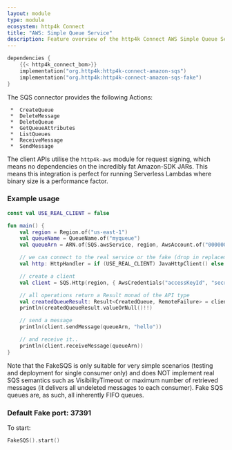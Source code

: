 ```yaml
---
layout: module
type: module
ecosystem: http4k Connect
title: "AWS: Simple Queue Service"
description: Feature overview of the http4k Connect AWS Simple Queue Service modules
---
```


```kotlin
dependencies {
    {{< http4k_connect_bom>}}
    implementation("org.http4k:http4k-connect-amazon-sqs")
    implementation("org.http4k:http4k-connect-amazon-sqs-fake")
}
```


The SQS connector provides the following Actions:

     *  CreateQueue
     *  DeleteMessage
     *  DeleteQueue
     *  GetQueueAttributes
     *  ListQueues
     *  ReceiveMessage
     *  SendMessage

The client APIs utilise the `http4k-aws` module for request signing, which means no dependencies on the incredibly fat
Amazon-SDK JARs. This means this integration is perfect for running Serverless Lambdas where binary size is a
performance factor.

### Example usage

```kotlin
const val USE_REAL_CLIENT = false

fun main() {
    val region = Region.of("us-east-1")
    val queueName = QueueName.of("myqueue")
    val queueArn = ARN.of(SQS.awsService, region, AwsAccount.of("000000001"), queueName)

    // we can connect to the real service or the fake (drop in replacement)
    val http: HttpHandler = if (USE_REAL_CLIENT) JavaHttpClient() else FakeSQS()

    // create a client
    val client = SQS.Http(region, { AwsCredentials("accessKeyId", "secretKey") }, http.debug())

    // all operations return a Result monad of the API type
    val createdQueueResult: Result<CreatedQueue, RemoteFailure> = client.createQueue(queueName, emptyMap(), emptyMap())
    println(createdQueueResult.valueOrNull()!!)

    // send a message
    println(client.sendMessage(queueArn, "hello"))

    // and receive it..
    println(client.receiveMessage(queueArn))
}
```

Note that the FakeSQS is only suitable for very simple scenarios (testing and deployment for single consumer only) and
does NOT implement real SQS semantics such as VisibilityTimeout or maximum number of retrieved messages (it delivers all
undeleted messages to each consumer). Fake SQS queues are, as such, all inherently FIFO queues.

### Default Fake port: 37391

To start:

```kotlin
FakeSQS().start()
```
